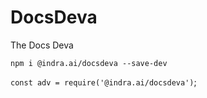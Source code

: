 # DocsDeva

The Docs Deva

`npm i @indra.ai/docsdeva --save-dev`

`const adv = require('@indra.ai/docsdeva')`;
